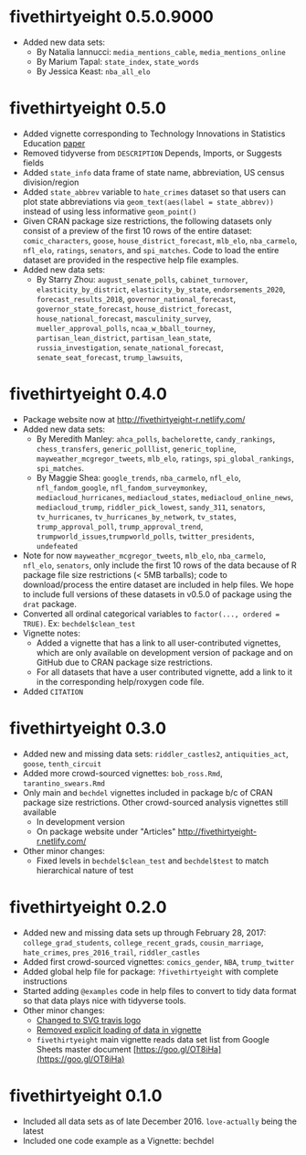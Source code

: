 # fivethirtyeight 0.5.0.9000
* Added new data sets:
    + By Natalia Iannucci: `media_mentions_cable`, `media_mentions_online`
    + By Marium Tapal: `state_index`, `state_words`
    + By Jessica Keast: `nba_all_elo`


# fivethirtyeight 0.5.0

* Added vignette corresponding to Technology Innovations in Statistics Education [paper](https://escholarship.org/uc/item/0rx1231m#main)
* Removed tidyverse from `DESCRIPTION` Depends, Imports, or Suggests fields
* Added `state_info` data frame of state name, abbreviation, US census division/region
* Added `state_abbrev` variable to `hate_crimes` dataset so that 
users can plot state abbreviations via `geom_text(aes(label = state_abbrev))`
instead of using less informative `geom_point()`
* Given CRAN package size restrictions, the following datasets only consist of a preview of the first 10 rows of the entire dataset: `comic_characters`, `goose`, `house_district_forecast`, `mlb_elo`, `nba_carmelo`, `nfl_elo`, `ratings`, `senators`, and `spi_matches`. Code to load the entire dataset are provided in the respective help file examples.
* Added new data sets:
    + By Starry Zhou: `august_senate_polls`, `cabinet_turnover`, 
    `elasticity_by_district`, `elasticity_by_state`, `endorsements_2020`, 
    `forecast_results_2018`, `governor_national_forecast`, `governor_state_forecast`,
    `house_district_forecast`, `house_national_forecast`, `masculinity_survey`, 
    `mueller_approval_polls`, `ncaa_w_bball_tourney`, `partisan_lean_district`, 
    `partisan_lean_state`, `russia_investigation`, `senate_national_forecast`, 
    `senate_seat_forecast`, `trump_lawsuits`, 
    
    

# fivethirtyeight 0.4.0

* Package website now at <http://fivethirtyeight-r.netlify.com/>
* Added new data sets:
    + By Meredith Manley: `ahca_polls`, `bachelorette`, `candy_rankings`, 
    `chess_transfers`, `generic_polllist`, `generic_topline`, 
    `mayweather_mcgregor_tweets`, `mlb_elo`, `ratings`, `spi_global_rankings`, 
    `spi_matches`.
    + By Maggie Shea: `google_trends`, `nba_carmelo`, `nfl_elo`,
    `nfl_fandom_google`, `nfl_fandom_surveymonkey`, `mediacloud_hurricanes`,
    `mediacloud_states`, `mediacloud_online_news`, `mediacloud_trump`,
    `riddler_pick_lowest`, `sandy_311`, `senators`, `tv_hurricanes`,
    `tv_hurricanes_by_network`, `tv_states`, `trump_approval_poll`,
    `trump_approval_trend`, `trumpworld_issues`,`trumpworld_polls`,
    `twitter_presidents`, `undefeated`
* Note for now `mayweather_mcgregor_tweets`, `mlb_elo`, `nba_carmelo`,
`nfl_elo`, `senators`, only include the first 10 rows of the data because of R
package file size restrictions (< 5MB tarballs); code to download/process the
entire dataset are included in help files. We hope to include full versions of
these datasets in v0.5.0 of package using the `drat` package.
* Converted all ordinal categorical variables to `factor(..., ordered = TRUE)`.
Ex: `bechdel$clean_test`
* Vignette notes:
    + Added a vignette that has a link to all user-contributed vignettes, which 
    are only available on development version of package and on GitHub due to 
    CRAN package size restrictions.
    + For all datasets that have a user contributed vignette, add a link to it 
    in the corresponding help/roxygen code file.
* Added `CITATION`

# fivethirtyeight 0.3.0

* Added new and missing data sets: `riddler_castles2`, `antiquities_act`, `goose`,
`tenth_circuit`
* Added more crowd-sourced vignettes: `bob_ross.Rmd`, `tarantino_swears.Rmd`
* Only main and `bechdel` vignettes included in package b/c of CRAN package size
restrictions. Other crowd-sourced analysis vignettes still available
    + In development version
    + On package website under "Articles" <http://fivethirtyeight-r.netlify.com/>
* Other minor changes:
    + Fixed levels in `bechdel$clean_test` and `bechdel$test` to match
    hierarchical nature of test


# fivethirtyeight 0.2.0

* Added new and missing data sets up through February 28, 2017: 
`college_grad_students`, `college_recent_grads`, `cousin_marriage`, 
`hate_crimes`, `pres_2016_trail`, `riddler_castles`
* Added first crowd-sourced vignettes: `comics_gender`, `NBA`, `trump_twitter`
* Added global help file for package: `?fivethirtyeight` with complete instructions
* Started adding `@examples` code in help files to convert to tidy data format
so that data plays nice with tidyverse tools.
* Other minor changes:
    + [Changed to SVG travis logo](https://github.com/rudeboybert/fivethirtyeight/pull/1)
    + [Removed explicit loading of data in vignette](https://github.com/rudeboybert/fivethirtyeight/pull/2)
    + `fivethirtyeight` main vignette reads data set list from Google Sheets
    master document [https://goo.gl/OT8iHa](https://goo.gl/OT8iHa)


# fivethirtyeight 0.1.0

* Included all data sets as of late December 2016. `love-actually` being the latest
* Included one code example as a Vignette: bechdel
